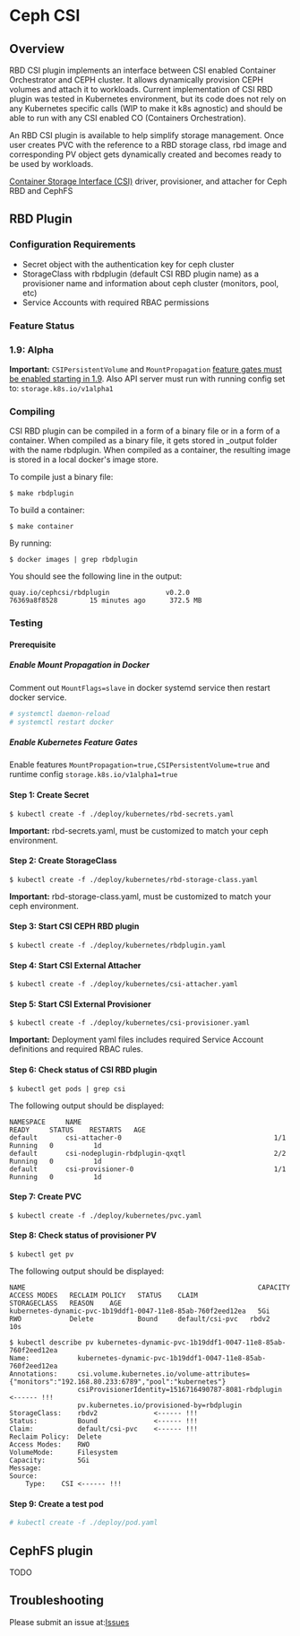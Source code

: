 # Ceph CSI

## Overview

RBD CSI plugin implements an interface between  CSI enabled Container
Orchestrator and CEPH cluster. It allows dynamically provision CEPH
volumes and attach it to workloads.
Current implementation of CSI RBD plugin was tested in Kubernetes environment,
but its code does not rely on any Kubernetes specific calls (WIP to make it k8s agnostic)
and should be able to run with any CSI enabled CO (Containers Orchestration).

An RBD CSI plugin is available to help simplify storage management.
Once user creates PVC with the reference to a RBD storage class, rbd image and 
corresponding PV object gets dynamically created and becomes ready to be used by
workloads.

[Container Storage Interface (CSI)](https://github.com/container-storage-interface/) driver, provisioner, and attacher for Ceph RBD and CephFS

## RBD Plugin
### Configuration Requirements

* Secret object with the authentication key for ceph cluster
* StorageClass with rbdplugin (default CSI RBD plugin name) as a provisioner name
  and information about ceph cluster (monitors, pool, etc) 
* Service Accounts with required RBAC permissions   

### Feature Status

### 1.9: Alpha

**Important:** `CSIPersistentVolume` and `MountPropagation`
[feature gates must be enabled starting in 1.9](#enabling-the-alpha-feature-gates).
Also API server must run with running config set to: `storage.k8s.io/v1alpha1` 

### Compiling
CSI RBD plugin can be compiled in a form of a binary file or in a form of a container. When compiled
as a binary file, it gets stored in \_output folder with the name rbdplugin. When compiled as a container,
the resulting image is stored in a local docker's image store. 

To compile just a binary file:
```
$ make rbdplugin
```

To build a container:
```
$ make container
```
By running:
```
$ docker images | grep rbdplugin
```
You should see the following line in the output:
```
quay.io/cephcsi/rbdplugin              v0.2.0                            76369a8f8528        15 minutes ago      372.5 MB
```

### Testing

#### Prerequisite

##### Enable Mount Propagation in Docker 

Comment out `MountFlags=slave` in docker systemd service then restart docker service.
```bash
# systemctl daemon-reload
# systemctl restart docker
```

##### Enable Kubernetes Feature Gates

Enable features `MountPropagation=true,CSIPersistentVolume=true` and runtime config `storage.k8s.io/v1alpha1=true`

#### Step 1: Create Secret 
```
$ kubectl create -f ./deploy/kubernetes/rbd-secrets.yaml 
```
**Important:** rbd-secrets.yaml, must be customized to match your ceph environment.

#### Step 2: Create StorageClass
```
$ kubectl create -f ./deploy/kubernetes/rbd-storage-class.yaml
```
**Important:** rbd-storage-class.yaml, must be customized to match your ceph environment.

#### Step 3: Start CSI CEPH RBD plugin
```
$ kubectl create -f ./deploy/kubernetes/rbdplugin.yaml
```

#### Step 4: Start CSI External Attacher
```
$ kubectl create -f ./deploy/kubernetes/csi-attacher.yaml
```

#### Step 5: Start CSI External Provisioner  
```
$ kubectl create -f ./deploy/kubernetes/csi-provisioner.yaml
```
**Important:** Deployment yaml files includes required Service Account definitions and
required RBAC rules.

#### Step 6: Check status of CSI RBD plugin  
```
$ kubectl get pods | grep csi 
```

The following output should be displayed:

```
NAMESPACE     NAME                                                READY     STATUS    RESTARTS   AGE          
default       csi-attacher-0                                      1/1       Running   0          1d           
default       csi-nodeplugin-rbdplugin-qxqtl                      2/2       Running   0          1d           
default       csi-provisioner-0                                   1/1       Running   0          1d           
```

#### Step 7: Create PVC 
```
$ kubectl create -f ./deploy/kubernetes/pvc.yaml
```

#### Step 8: Check status of provisioner PV  
```
$ kubectl get pv
```

The following output should be displayed:

```
NAME                                                          CAPACITY   ACCESS MODES   RECLAIM POLICY   STATUS    CLAIM             STORAGECLASS   REASON    AGE
kubernetes-dynamic-pvc-1b19ddf1-0047-11e8-85ab-760f2eed12ea   5Gi        RWO            Delete           Bound     default/csi-pvc   rbdv2                    10s
```

```
$ kubectl describe pv kubernetes-dynamic-pvc-1b19ddf1-0047-11e8-85ab-760f2eed12ea
Name:            kubernetes-dynamic-pvc-1b19ddf1-0047-11e8-85ab-760f2eed12ea
Annotations:     csi.volume.kubernetes.io/volume-attributes={"monitors":"192.168.80.233:6789","pool":"kubernetes"}
                 csiProvisionerIdentity=1516716490787-8081-rbdplugin  <------ !!!
                 pv.kubernetes.io/provisioned-by=rbdplugin
StorageClass:    rbdv2              <------ !!!
Status:          Bound              <------ !!!
Claim:           default/csi-pvc    <------ !!!
Reclaim Policy:  Delete
Access Modes:    RWO
VolumeMode:      Filesystem
Capacity:        5Gi
Message:         
Source:
    Type:    CSI <------ !!!
```

#### Step 9: Create a test pod

```bash
# kubectl create -f ./deploy/pod.yaml
```

## CephFS plugin

TODO 

## Troubleshooting

Please submit an issue at:[Issues](https://github.com/ceph/ceph-csi/issues)
